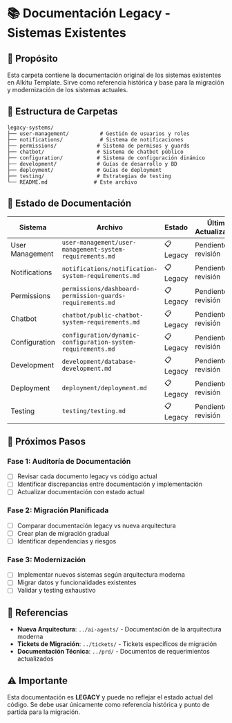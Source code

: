 # 📚 Documentación Legacy - Sistemas Existentes

## 🎯 Propósito

Esta carpeta contiene la documentación original de los sistemas existentes en Alkitu Template. Sirve como referencia histórica y base para la migración y modernización de los sistemas actuales.

## 📁 Estructura de Carpetas

```
legacy-systems/
├── user-management/          # Gestión de usuarios y roles
├── notifications/            # Sistema de notificaciones
├── permissions/             # Sistema de permisos y guards
├── chatbot/                 # Sistema de chatbot público
├── configuration/           # Sistema de configuración dinámico
├── development/             # Guías de desarrollo y BD
├── deployment/              # Guías de deployment
├── testing/                 # Estrategias de testing
└── README.md               # Este archivo
```

## 🔄 Estado de Documentación

| Sistema         | Archivo                                                      | Estado    | Última Actualización |
| --------------- | ------------------------------------------------------------ | --------- | -------------------- |
| User Management | `user-management/user-management-system-requirements.md`     | 📋 Legacy | Pendiente revisión   |
| Notifications   | `notifications/notification-system-requirements.md`          | 📋 Legacy | Pendiente revisión   |
| Permissions     | `permissions/dashboard-permission-guards-requirements.md`    | 📋 Legacy | Pendiente revisión   |
| Chatbot         | `chatbot/public-chatbot-system-requirements.md`              | 📋 Legacy | Pendiente revisión   |
| Configuration   | `configuration/dynamic-configuration-system-requirements.md` | 📋 Legacy | Pendiente revisión   |
| Development     | `development/database-development.md`                        | 📋 Legacy | Pendiente revisión   |
| Deployment      | `deployment/deployment.md`                                   | 📋 Legacy | Pendiente revisión   |
| Testing         | `testing/testing.md`                                         | 📋 Legacy | Pendiente revisión   |

## 🚀 Próximos Pasos

### Fase 1: Auditoría de Documentación

- [ ] Revisar cada documento legacy vs código actual
- [ ] Identificar discrepancias entre documentación y implementación
- [ ] Actualizar documentación con estado actual

### Fase 2: Migración Planificada

- [ ] Comparar documentación legacy vs nueva arquitectura
- [ ] Crear plan de migración gradual
- [ ] Identificar dependencias y riesgos

### Fase 3: Modernización

- [ ] Implementar nuevos sistemas según arquitectura moderna
- [ ] Migrar datos y funcionalidades existentes
- [ ] Validar y testing exhaustivo

## 🔗 Referencias

- **Nueva Arquitectura**: `../ai-agents/` - Documentación de la arquitectura moderna
- **Tickets de Migración**: `../tickets/` - Tickets específicos de migración
- **Documentación Técnica**: `../prd/` - Documentos de requerimientos actualizados

## ⚠️ Importante

Esta documentación es **LEGACY** y puede no reflejar el estado actual del código. Se debe usar únicamente como referencia histórica y punto de partida para la migración.
